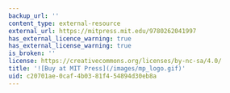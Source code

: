 ```yaml
---
backup_url: ''
content_type: external-resource
external_url: https://mitpress.mit.edu/9780262041997
has_external_licence_warning: true
has_external_license_warning: true
is_broken: ''
license: https://creativecommons.org/licenses/by-nc-sa/4.0/
title: '![Buy at MIT Press](/images/mp_logo.gif)'
uid: c20701ae-0caf-4b03-81f4-54894d30eb8a
---
```

